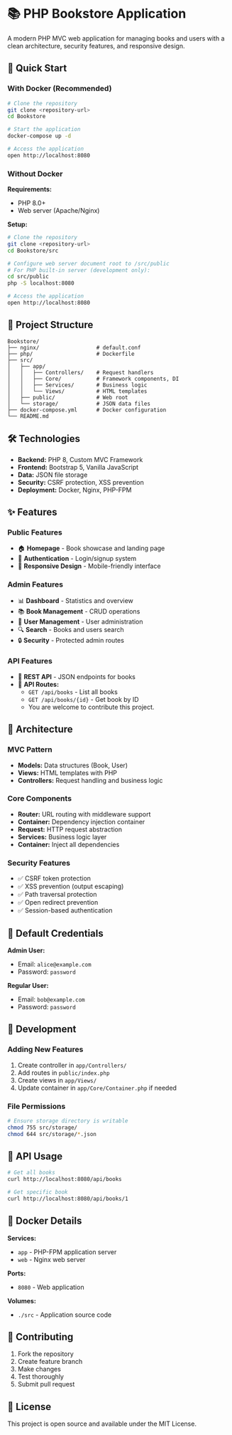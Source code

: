 # 📚 PHP Bookstore Application

A modern PHP MVC web application for managing books and users with a clean architecture, security features, and responsive design.

## 🚀 Quick Start

### With Docker (Recommended)

```bash
# Clone the repository
git clone <repository-url>
cd Bookstore

# Start the application
docker-compose up -d

# Access the application
open http://localhost:8080
```

### Without Docker

**Requirements:**
- PHP 8.0+
- Web server (Apache/Nginx)

**Setup:**
```bash
# Clone the repository
git clone <repository-url>
cd Bookstore/src

# Configure web server document root to /src/public
# For PHP built-in server (development only):
cd src/public
php -S localhost:8080

# Access the application
open http://localhost:8080
```

## 📁 Project Structure

```
Bookstore/
├── nginx/                  # default.conf
├── php/                    # Dockerfile
├── src/
│   ├── app/
│   │   ├── Controllers/    # Request handlers
│   │   ├── Core/           # Framework components, DI
│   │   ├── Services/       # Business logic
│   │   └── Views/          # HTML templates
│   ├── public/             # Web root
│   └── storage/            # JSON data files
├── docker-compose.yml      # Docker configuration
└── README.md
```

## 🛠 Technologies

- **Backend:** PHP 8, Custom MVC Framework
- **Frontend:** Bootstrap 5, Vanilla JavaScript
- **Data:** JSON file storage
- **Security:** CSRF protection, XSS prevention
- **Deployment:** Docker, Nginx, PHP-FPM

## ✨ Features

### Public Features
- 🏠 **Homepage** - Book showcase and landing page
- 🔐 **Authentication** - Login/signup system
- 📱 **Responsive Design** - Mobile-friendly interface

### Admin Features
- 📊 **Dashboard** - Statistics and overview
- 📚 **Book Management** - CRUD operations
- 👥 **User Management** - User administration
- 🔍 **Search** - Books and users search
- 🔒 **Security** - Protected admin routes

### API Features
- 📡 **REST API** - JSON endpoints for books
- 🔗 **API Routes:**
  - `GET /api/books` - List all books
  - `GET /api/books/{id}` - Get book by ID
  - You are welcome to contribute this project.

## 🔧 Architecture

### MVC Pattern
- **Models:** Data structures (Book, User)
- **Views:** HTML templates with PHP
- **Controllers:** Request handling and business logic

### Core Components
- **Router:** URL routing with middleware support
- **Container:** Dependency injection container
- **Request:** HTTP request abstraction
- **Services:** Business logic layer
- **Container:** Inject all dependencies

### Security Features
- ✅ CSRF token protection
- ✅ XSS prevention (output escaping)
- ✅ Path traversal protection
- ✅ Open redirect prevention
- ✅ Session-based authentication

## 🎯 Default Credentials

**Admin User:**
- Email: `alice@example.com`
- Password: `password`

**Regular User:**
- Email: `bob@example.com`
- Password: `password`

## 🔄 Development

### Adding New Features
1. Create controller in `app/Controllers/`
2. Add routes in `public/index.php`
3. Create views in `app/Views/`
4. Update container in `app/Core/Container.php` if needed

### File Permissions
```bash
# Ensure storage directory is writable
chmod 755 src/storage/
chmod 644 src/storage/*.json
```

## 📝 API Usage

```bash
# Get all books
curl http://localhost:8080/api/books

# Get specific book
curl http://localhost:8080/api/books/1
```

## 🐳 Docker Details

**Services:**
- `app` - PHP-FPM application server
- `web` - Nginx web server

**Ports:**
- `8080` - Web application

**Volumes:**
- `./src` - Application source code

## 🤝 Contributing

1. Fork the repository
2. Create feature branch
3. Make changes
4. Test thoroughly
5. Submit pull request

## 📄 License

This project is open source and available under the MIT License.